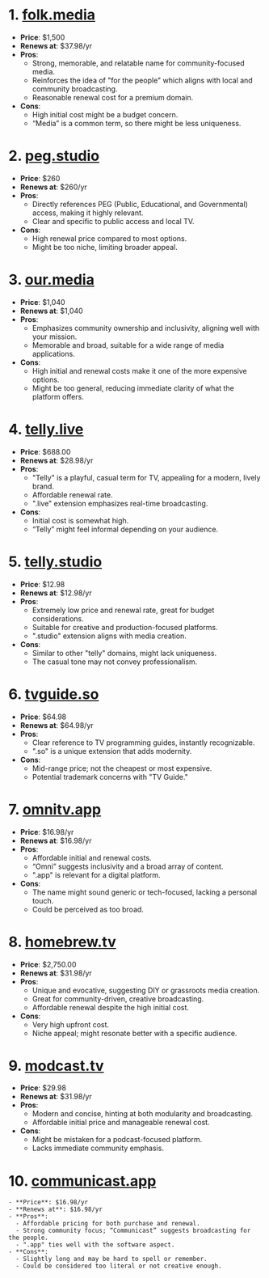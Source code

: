 # 1. [folk.media](http://folk.media)
   - **Price**: $1,500
   - **Renews at**: $37.98/yr
   - **Pros**:
     - Strong, memorable, and relatable name for community-focused media.
     - Reinforces the idea of "for the people" which aligns with local and community broadcasting.
     - Reasonable renewal cost for a premium domain.
   - **Cons**:
     - High initial cost might be a budget concern.
     - “Media” is a common term, so there might be less uniqueness.

# 2. [peg.studio](http://peg.studio)
   - **Price**: $260
   - **Renews at**: $260/yr
   - **Pros**:
     - Directly references PEG (Public, Educational, and Governmental) access, making it highly relevant.
     - Clear and specific to public access and local TV.
   - **Cons**:
     - High renewal price compared to most options.
     - Might be too niche, limiting broader appeal.

# 3. [our.media](http://our.media/)
   - **Price**: $1,040
   - **Renews at**: $1,040
   - **Pros**:
     - Emphasizes community ownership and inclusivity, aligning well with your mission.
     - Memorable and broad, suitable for a wide range of media applications.
   - **Cons**:
     - High initial and renewal costs make it one of the more expensive options.
     - Might be too general, reducing immediate clarity of what the platform offers.

# 4. [telly.live](https://www.namecheap.com/domains/registration/results/?domain=lacity.tv)
   - **Price**: $688.00
   - **Renews at**: $28.98/yr
   - **Pros**:
     - "Telly" is a playful, casual term for TV, appealing for a modern, lively brand.
     - Affordable renewal rate.
     - ".live" extension emphasizes real-time broadcasting.
   - **Cons**:
     - Initial cost is somewhat high.
     - “Telly” might feel informal depending on your audience.

# 5. [telly.studio](http://telly.studio)
   - **Price**: $12.98
   - **Renews at**: $12.98/yr
   - **Pros**:
     - Extremely low price and renewal rate, great for budget considerations.
     - Suitable for creative and production-focused platforms.
     - ".studio" extension aligns with media creation.
   - **Cons**:
     - Similar to other "telly" domains, might lack uniqueness.
     - The casual tone may not convey professionalism.

# 6. [tvguide.so](https://tvguide.so/)
   - **Price**: $64.98
   - **Renews at**: $64.98/yr
   - **Pros**:
     - Clear reference to TV programming guides, instantly recognizable.
     - ".so" is a unique extension that adds modernity.
   - **Cons**:
     - Mid-range price; not the cheapest or most expensive.
     - Potential trademark concerns with "TV Guide."

# 7. [omnitv.app](http://omnitv.app)
   - **Price**: $16.98/yr
   - **Renews at**: $16.98/yr
   - **Pros**:
     - Affordable initial and renewal costs.
     - “Omni” suggests inclusivity and a broad array of content.
     - ".app" is relevant for a digital platform.
   - **Cons**:
     - The name might sound generic or tech-focused, lacking a personal touch.
     - Could be perceived as too broad.

# 8. [homebrew.tv](http://homebrew.tv/)
   - **Price**: $2,750.00
   - **Renews at**: $31.98/yr
   - **Pros**:
     - Unique and evocative, suggesting DIY or grassroots media creation.
     - Great for community-driven, creative broadcasting.
     - Affordable renewal despite the high initial cost.
   - **Cons**:
     - Very high upfront cost.
     - Niche appeal; might resonate better with a specific audience.

# 9. [modcast.tv](http://modcast.tv/)
   - **Price**: $29.98
   - **Renews at**: $31.98/yr
   - **Pros**:
     - Modern and concise, hinting at both modularity and broadcasting.
     - Affordable initial price and manageable renewal cost.
   - **Cons**:
     - Might be mistaken for a podcast-focused platform.
     - Lacks immediate community emphasis.

# 10. [communicast.app](https://communicast.app/)
    - **Price**: $16.98/yr
    - **Renews at**: $16.98/yr
    - **Pros**:
      - Affordable pricing for both purchase and renewal.
      - Strong community focus; “Communicast” suggests broadcasting for the people.
      - ".app" ties well with the software aspect.
    - **Cons**:
      - Slightly long and may be hard to spell or remember.
      - Could be considered too literal or not creative enough.
